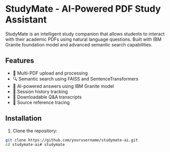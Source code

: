 # StudyMate - AI-Powered PDF Study Assistant

StudyMate is an intelligent study companion that allows students to interact with their academic PDFs using natural language questions. Built with IBM Granite foundation model and advanced semantic search capabilities.

## Features

- 📄 Multi-PDF upload and processing
- 🔍 Semantic search using FAISS and SentenceTransformers
- 🤖 AI-powered answers using IBM Granite model
- 📝 Session history tracking
- 💾 Downloadable Q&A transcripts
- 🎯 Source reference tracing

## Installation

1. Clone the repository:
```bash
git clone https://github.com/yourusername/studymate-ai.git
cd studymate-ai# studymate
